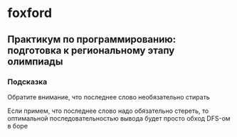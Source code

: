 # foxford
## Практикум по программированию: подготовка к региональному этапу олимпиады ##
### Подсказка ###
Обратите внимание, что последнее слово необязательно стирать

Если примем, что последнее слово надо обязательно стереть, 
то оптимальной последовательностью вывода будет просто обход DFS-ом в боре
